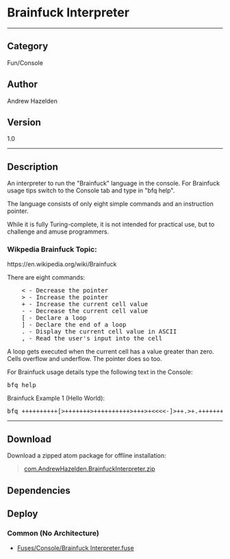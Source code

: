 # Brainfuck Interpreter
___

## Category
Fun/Console

## Author
Andrew Hazelden

## Version
1.0

___

## Description
<p>An interpreter to run the "Brainfuck" language in the console. For Brainfuck usage tips switch to the Console tab and type in "bfq help".</p>
	
<p>The language consists of only eight simple commands and an instruction pointer.</p>

<p>While it is fully Turing-complete, it is not intended for practical use, but to challenge and amuse programmers.</p>

<h3>Wikpedia Brainfuck Topic:</h3>
<p>https://en.wikipedia.org/wiki/Brainfuck</p>

<p>There are eight commands:</p>

<pre>
	&lt; - Decrease the pointer
	&gt; - Increase the pointer
	+ - Increase the current cell value
	- - Decrease the current cell value
	[ - Declare a loop
	] - Declare the end of a loop
	. - Display the current cell value in ASCII
	, - Read the user's input into the cell
</pre>

<p>A loop gets executed when the current cell has a value greater than zero. Cells overflow and underflow. The pointer does so too.</p>

<p>For Brainfuck usage details type the following text in the Console:</p>

<pre>bfq help</pre>

<p>Brainfuck Example 1 (Hello World):</p>

<pre>bfq ++++++++++[&gt;+++++++&gt;++++++++++&gt;+++&gt;+&lt;&lt;&lt;&lt;-]&gt;++.&gt;+.+++++++..+++.&gt;++.&lt;&lt;+++++++++++++++.&gt;.+++.------.--------.&gt;+.&gt;.</pre>


___

## Download

Download a zipped atom package for offline installation:
> [com.AndrewHazelden.BrainfuckInterpreter.zip](https://gitlab.com/WeSuckLess/Reactor/-/archive/master/Reactor-master.zip?path=Atoms/com.AndrewHazelden.BrainfuckInterpreter)  

## Dependencies

## Deploy

### Common (No Architecture)

<ul>
<li><a href="https://gitlab.com/WeSuckLess/Reactor/-/blob/master/Atoms/com.AndrewHazelden.BrainfuckInterpreter/Fuses/Console/Brainfuck Interpreter.fuse?ref_type=heads">Fuses/Console/Brainfuck Interpreter.fuse</a></li>
</ul>
